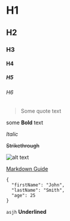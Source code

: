 # H1
## H2
### H3
#### H4
##### H5
###### H6
> Some quote text

some **Bold** text

*Italic*
 
~~Strikethrough~~

![alt text](https://www.markdownguide.org/assets/images/tux.png)

[Markdown Guide](https://www.markdownguide.org)

```
{
  "firstName": "John",
  "lastName": "Smith",
  "age": 25
}
```

`asjh`
__Underlined__

